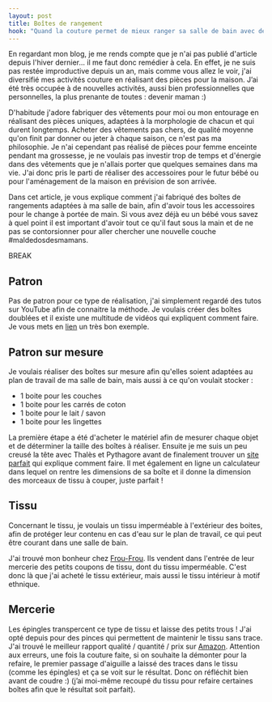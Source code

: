 ```yaml
---
layout: post
title: Boîtes de rangement
hook: "Quand la couture permet de mieux ranger sa salle de bain avec des patrons sur mesure et très simples à réaliser : Marie Kondo n'a qu'à bien se tenir."
---
```


En regardant mon blog, je me rends compte que je n'ai pas publié d'article depuis l'hiver dernier... il me faut donc remédier à cela. En effet, je ne suis pas restée improductive depuis un an, mais comme vous allez le voir, j'ai diversifié mes activités couture en réalisant des pièces pour la maison. J’ai été très occupée à de nouvelles activités, aussi bien professionnelles que personnelles, la plus prenante de toutes : devenir maman :)

D'habitude j'adore fabriquer des vêtements pour moi ou mon  entourage en réalisant des pièces uniques, adaptées à la morphologie de chacun et qui durent longtemps. Acheter des vêtements pas chers, de qualité moyenne qu'on finit par donner ou jeter à chaque saison, ce n'est pas ma philosophie.
Je n'ai cependant pas réalisé de pièces pour femme enceinte pendant ma grossesse, je ne voulais pas investir trop de temps et d'énergie dans des vêtements que je n'allais porter que quelques semaines dans ma vie. J'ai donc pris le parti de réaliser des accessoires pour le futur bébé ou pour l'aménagement de la maison en prévision de son arrivée.

Dans cet article, je vous explique comment j'ai fabriqué des boîtes de rangements adaptées à ma salle de bain, afin d'avoir tous les accessoires pour le change à portée de main. Si vous avez déjà eu un bébé vous savez à quel point il est important d'avoir tout ce qu'il faut sous la main et de ne pas se contorsionner pour aller chercher une nouvelle couche #maldedosdesmamans.


BREAK

## Patron

Pas de patron pour ce type de réalisation, j'ai simplement regardé des tutos sur YouTube afin de connaitre la méthode. Je voulais créer des boîtes doublées et il existe une multitude de vidéos qui expliquent comment faire. Je vous mets en [lien][1] un très bon exemple.


## Patron sur mesure

Je voulais réaliser des boîtes sur mesure afin qu'elles soient adaptées au plan de travail de ma salle de bain, mais aussi à ce qu'on voulait stocker :
- 1 boite pour les couches
- 1 boite pour les carrés de coton
- 1 boite pour le lait / savon
- 1 boite pour les lingettes

La première étape a été d'acheter le matériel afin de mesurer chaque objet et de déterminer la taille des boîtes à réaliser. Ensuite je me suis un peu creusé la tête avec Thalès et Pythagore avant de finalement trouver un [site parfait][2] qui explique comment faire. Il met également en ligne un calculateur dans lequel on rentre les dimensions de sa boîte et il donne la dimension des morceaux de tissu à couper, juste parfait !

## Tissu

Concernant le tissu, je voulais un tissu imperméable à l'extérieur des boites, afin de protéger leur contenu en cas d'eau sur le plan de travail, ce qui peut être courant dans une salle de bain.

J'ai trouvé mon bonheur chez [Frou-Frou][3]. Ils vendent dans l'entrée de leur mercerie des petits coupons de tissu, dont du tissu imperméable. C'est donc là que j'ai acheté le tissu extérieur, mais aussi le tissu intérieur à motif ethnique.

## Mercerie

Les épingles transpercent ce type de tissu et laisse des petits trous ! J'ai opté depuis pour des pinces qui permettent de maintenir le tissu sans trace. J'ai trouvé le meilleur rapport qualité / quantité / prix sur [Amazon][4]. Attention aux erreurs, une fois la couture faite, si on souhaite la démonter pour la refaire, le premier passage d'aiguille a laissé des traces dans le tissu (comme les épingles) et ça se voit sur le résultat. Donc on réfléchit bien avant de coudre :) (j’ai moi-même recoupé du tissu pour refaire certaines boîtes afin que le résultat soit parfait).

[1]:	https://www.youtube.com/watch?v=lWhaAM4yDrQ
[2]:	http://maxistitch.blogspot.com/2016/03/tuto-panier-en-tissu-le-super.html
[3]: 	https://www.frou-frou-mercerie-contemporaine.com/
[4]:	https://amzn.to/2VgEY1a






